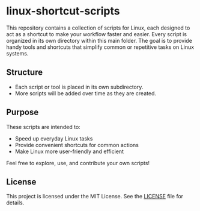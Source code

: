 # linux-shortcut-scripts

This repository contains a collection of scripts for Linux, each designed to act as a shortcut to make your workflow faster and easier. Every script is organized in its own directory within this main folder. The goal is to provide handy tools and shortcuts that simplify common or repetitive tasks on Linux systems.

## Structure

- Each script or tool is placed in its own subdirectory.
- More scripts will be added over time as they are created.

## Purpose

These scripts are intended to:

- Speed up everyday Linux tasks
- Provide convenient shortcuts for common actions
- Make Linux more user-friendly and efficient

Feel free to explore, use, and contribute your own scripts!

## License

This project is licensed under the MIT License. See the [LICENSE](LICENSE) file for details.
